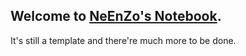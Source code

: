 ## Welcome to [NeEnZo's Notebook](https://neenzo.github.io/notes/).

It's still a template and there're much more to be done.
